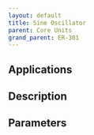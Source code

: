 ```yaml
---
layout: default
title: Sine Oscillator
parent: Core Units
grand_parent: ER-301
---
```


## Applications

## Description

## Parameters